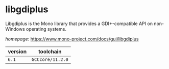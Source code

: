 # libgdiplus

Libgdiplus is the Mono library that provides a GDI+-compatible  API on non-Windows operating systems.

*homepage*: <https://www.mono-project.com/docs/gui/libgdiplus>

version | toolchain
--------|----------
``6.1`` | ``GCCcore/11.2.0``
